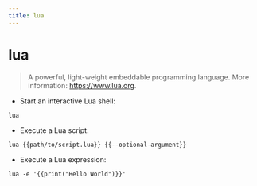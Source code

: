 ```yaml
---
title: lua
---
```

# lua

> A powerful, light-weight embeddable programming language.
> More information: <https://www.lua.org>.

- Start an interactive Lua shell:

`lua`

- Execute a Lua script:

`lua {{path/to/script.lua}} {{--optional-argument}}`

- Execute a Lua expression:

`lua -e '{{print("Hello World")}}'`
